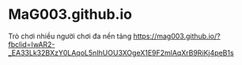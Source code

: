 # MaG003.github.io
<space><space>
Trò chơi nhiều người chơi đa nền tảng 
<space><space>
https://mag003.github.io/?fbclid=IwAR2-_EA33Lk32BXzY0LAqoL5nIhUOU3XOgeX1E9F2mlAqXrB9RiKj4peB1s
